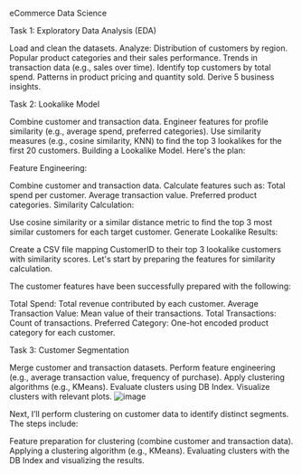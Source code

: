 eCommerce Data Science 


Task 1: Exploratory Data Analysis (EDA)

Load and clean the datasets.
Analyze:
Distribution of customers by region.
Popular product categories and their sales performance.
Trends in transaction data (e.g., sales over time).
Identify top customers by total spend.
Patterns in product pricing and quantity sold.
Derive 5 business insights.

Task 2: Lookalike Model

Combine customer and transaction data.
Engineer features for profile similarity (e.g., average spend, preferred categories).
Use similarity measures (e.g., cosine similarity, KNN) to find the top 3 lookalikes for the first 20 customers.
 Building a Lookalike Model. Here's the plan:

Feature Engineering:

Combine customer and transaction data.
Calculate features such as:
Total spend per customer.
Average transaction value.
Preferred product categories.
Similarity Calculation:

Use cosine similarity or a similar distance metric to find the top 3 most similar customers for each target customer.
Generate Lookalike Results:

Create a CSV file mapping CustomerID to their top 3 lookalike customers with similarity scores.
Let's start by preparing the features for similarity calculation.

The customer features have been successfully prepared with the following:

Total Spend: Total revenue contributed by each customer.
Average Transaction Value: Mean value of their transactions.
Total Transactions: Count of transactions.
Preferred Category: One-hot encoded product category for each customer.

Task 3: Customer Segmentation

Merge customer and transaction datasets.
Perform feature engineering (e.g., average transaction value, frequency of purchase).
Apply clustering algorithms (e.g., KMeans).
Evaluate clusters using DB Index.
Visualize clusters with relevant plots.
![image](https://github.com/user-attachments/assets/87d1ae84-d963-494a-9bb4-e0566a0f8d20)

Next, I’ll perform clustering on customer data to identify distinct segments. The steps include:

Feature preparation for clustering (combine customer and transaction data).
Applying a clustering algorithm (e.g., KMeans).
Evaluating clusters with the DB Index and visualizing the results.
